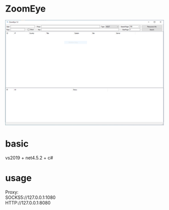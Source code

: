 # ZoomEye
![Screenshot](Capture.PNG)

# basic
vs2019 + net4.5.2 + c#

# usage
Proxy:  
  SOCKS5://127.0.0.1:1080   
  HTTP://127.0.0.1:8080
